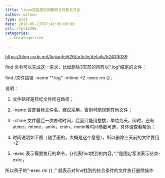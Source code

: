 ```yaml
---
title: linux按指定时间删除文件和文件夹
author: wiloon
type: post
date: 2018-06-13T07:41:05+00:00
url: /?p=12305
categories:
  - Uncategorized

---
```

https://blog.csdn.net/liujianfei526/article/details/52433039

find 命令可以完成这一需求，比如删除3天前的所有以“.log”结尾的文件：

find /文件路径 -name "*.log&#8221; -mtime +2 -exec rm {} \;

说明：

  1. 文件路径是目标文件所在路径；</p> 
  2. -name 设定目标文件名，建议采用，否则可能误删其他文件；

  3. -ctime 文件最后一次修改时间，后面只能用整数，单位为天，同时，还有atime，mtime，amin，cmin，mmin等时间参数可选，具体请查看帮助；

  4. 时间说明如下图（随手画的，大概是这个意思），所以删除三天前的文件要用+2

  5. -exec 表示需要执行的命令，{}代表find找到的内容，&#8221;\;&#8221;是固定写法表示结束-exec，

所以例子的&#8221;-exec rm {} \;&#8221; 就表示对find找到的符合条件的文件执行删除操作